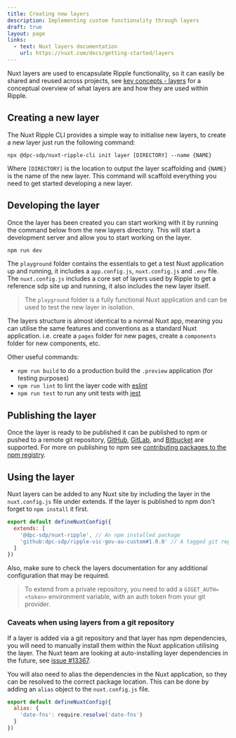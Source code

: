 ```yaml
---
title: Creating new layers
description: Implementing custom functionality through layers
draft: true
layout: page
links:
  - text: Nuxt layers documentation
    url: https://nuxt.com/docs/getting-started/layers
---
```


Nuxt layers are used to encapsulate Ripple functionality, so it can easily be shared and reused across projects, see [key concepts - layers](http://localhost:3000/framework/key-concepts/nuxt-layers) for a conceptual overview of what layers are and how they are used within Ripple.

## Creating a new layer

The Nuxt Ripple CLI provides a simple way to initialise new layers, to create a new layer just run the following command:

```
npx @dpc-sdp/nuxt-ripple-cli init layer [DIRECTORY] --name {NAME}
```

Where `[DIRECTORY]` is the location to output the layer scaffolding and `{NAME}` is the name of the new layer. This command will scaffold everything you need to get started developing a new layer.

## Developing the layer

Once the layer has been created you can start working with it by running the command below from the new layers directory. This will start a development server and allow you to start working on the layer.

```bash 
npm run dev
```

The `playground` folder contains the essentials to get a test Nuxt application up and running, it includes a `app.config.js`, `nuxt.config.js` and `.env` file. The `nuxt.config.js` includes a core set of layers used by Ripple to get a reference sdp site up and running, it also includes the new layer itself.

> The `playground` folder is a fully functional Nuxt application and can be used to test the new layer in isolation.

The layers structure is almost identical to a normal Nuxt app, meaning you can utilise the same features and conventions as a standard Nuxt application. i.e. create a `pages` folder for new pages, create a `components` folder for new components, etc.

Other useful commands:
- `npm run build` to do a production build the `.preview` application (for testing purposes)
- `npm run lint` to lint the layer code with [eslint](https://eslint.org/)
- `npm run test` to run any unit tests with [jest](https://jestjs.io/)

## Publishing the layer

Once the layer is ready to be published it can be published to npm or pushed to a remote git repository, [GitHub](https://github.com/), [GitLab](https://about.gitlab.com/), and [Bitbucket](https://bitbucket.org/) are supported. 
For more on publishing to npm see [contributing packages to the npm registry](https://docs.npmjs.com/packages-and-modules/contributing-packages-to-the-registry).

## Using the layer

Nuxt layers can be added to any Nuxt site by including the layer in the `nuxt.config.js` file under extends. If the layer is published to npm don't forget to `npm install` it first.

```js
export default defineNuxtConfig({
  extends: [
    '@dpc-sdp/nuxt-ripple', // An npm installed package
    'github:dpc-sdp/ripple-vic-gov-au-custom#1.0.0' // A tagged git repository
  ]
})
```

Also, make sure to check the layers documentation for any additional configuration that may be required.

> To extend from a private repository, you need to add a `GIGET_AUTH=<token>` environment variable, with an auth token from your git provider.

### Caveats when using layers from a git repository

If a layer is added via a git repository and that layer has npm dependencies, you will need to manually install them within the Nuxt application utilising the layer. The Nuxt team are looking at auto-installing layer dependencies in the future, see [issue #13367](https://github.com/nuxt/nuxt/issues/13367). 

You will also need to alias the dependencies in the Nuxt application, so they can be resolved to the correct package location. This can be done by adding an `alias` object to the `nuxt.config.js` file.

```js 
export default defineNuxtConfig({
  alias: {
    'date-fns': require.resolve('date-fns')
  }
})
```
